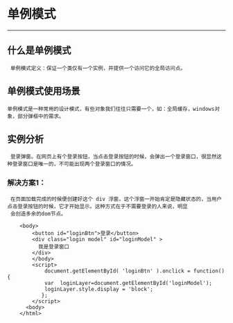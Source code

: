 # 单例模式

------

## 什么是单例模式

     单例模式定义：保证一个类仅有一个实例，并提供一个访问它的全局访问点。
## 单例模式使用场景

    单例模式是一种常用的设计模式，有些对象我们往往只需要一个，如：全局缓存，windows对象，部分弹框中的需求。

## 实例分析

     登录弹窗。在网页上有个登录按钮，当点击登录按钮的时候，会弹出一个登录窗口，很显然这种登录窗口是唯一的，不可能出现两个登录窗口的情况。
     
### 解决方案1：

     在页面加载完成的时候便创建好这个 div 浮窗，这个浮窗一开始肯定是隐藏状态的，当用户点击登录按钮的时候，它才开始显示。这种方式在于不需要登录的人来说，明显
     会创造多余的dom节点。
```<html>
    <body>
        <button id="loginBtn">登录</button>
        <div class="login model" id="loginModel" >
          我是登录窗口
        </div>
        </body>
        <script>
            document.getElementById( 'loginBtn' ).onclick = function(){
            var  loginLayer=document.getElementById('loginModel');
            loginLayer.style.display = 'block';
           };
        </script>
      <body>
    </html>
